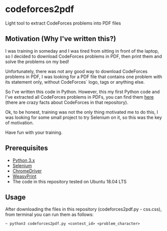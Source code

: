# codeforces2pdf
Light tool to extract CodeForces problems into PDF files

## Motivation (Why I've written this?)
I was training in someday and I was tired from sitting in front of the laptop, so I decided to download CodeForces problems in PDF, then print them and solve the problems on my bed!

Unfortunately, there was not any good way to download CodeForces problems in PDF, I was looking for a PDF file that contains one problem with its statement only, without CodeForces` logo, tags or anything else.

So I've written this code in Python. However, this my first Python code and I've extracted all CodeForces problems in PDFs, you can find them [here](https://github.com/AliOsm/PDF-CodeForces-Problems) (there are crazy facts about CodeForces in that repository).

Ok, to be honest, training was not the only thing motivated me to do this, I was looking for some small project to try Selenium on it, so this was the key of motivation.

Have fun with your training.

## Prerequisites
- [Python 3.x](https://www.python.org/)
- [Selenium](https://www.seleniumhq.org/)
- [ChromeDriver](http://chromedriver.chromium.org/)
- [WeasyPrint](https://weasyprint.org/)
- The code in this repository tested on Ubuntu 18.04 LTS

## Usage
After downloading the files in this repository (codeforces2pdf.py - css.css), from terminal you can run them as follows:

`~ python3 codeforces2pdf.py <contest_id> <problem_character>`
